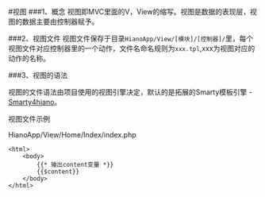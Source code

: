 #视图
###1、概念
视图即MVC里面的V，View的缩写。视图是数据的表现层，视图的数据主要由控制器赋予。

###2、视图文件
视图文件保存于目录`HianoApp/View/[模块]/[控制器]/`里，每个视图文件对应控制器里的一个动作，文件名命名规则为`xxx.tpl`,xxx为视图对应的动作的名称。

###3、视图的语法

视图的文件语法由项目使用的视图引擎决定，默认的是拓展的Smarty模板引擎 - [Smarty4hiano](https://github.com/kasonyang/smarty4hiano/)。

视图文件示例

HianoApp/View/Home/Index/index.php

    <html>
        <body>
            {{* 输出content变量 *}}
            {{$content}}
        </body>
    </html>


